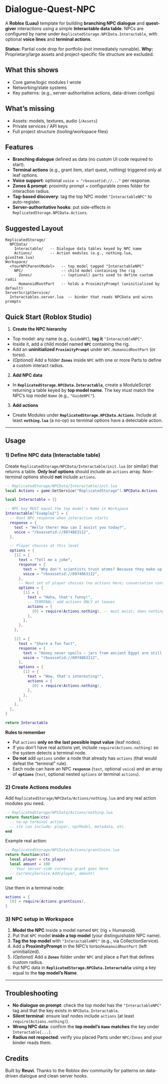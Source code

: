# Dialogue-Quest-NPC

A **Roblox (Luau)** template for building **branching NPC dialogue** and **quest-giver** interactions using a simple **Interactable data table**. NPCs are configured by name under `ReplicatedStorage.NPCData.Interactable`, with optional **voice lines** and **terminal actions**.

**Status:** Partial code drop for portfolio (not immediately runnable).
**Why:** Proprietary/large assets and project-specific file structure are excluded.

## What this shows
- Core game/logic modules I wrote
- Networking/state systems
- Key patterns: (e.g., server-authoritative actions, data-driven configs)

## What’s missing
- Assets: models, textures, audio (`/Assets`)  
- Private services / API keys  
- Full project structure (tooling/workspace files)

## Features

* **Branching dialogue** defined as data (no custom UI code required to start).
* **Terminal actions** (e.g., grant item, start quest, nothing) triggered only at leaf options.
* **Voice support**: optional `voice = "rbxassetid://..."` per response.
* **Zones & prompt**: proximity prompt + configurable zones folder for interaction radius.
* **Tag-based discovery**: tag the top NPC model `"InteractableNPC"` to auto-register.
* **Server-authoritative hooks**: put side-effects in `ReplicatedStorage.NPCData.Actions`.

## Suggested Layout

```
ReplicatedStorage/
  NPCData/
    Interactable/   -- Dialogue data tables keyed by NPC name
    Actions/        -- Action modules (e.g., nothing.lua, giveItem.lua)
Workspace/
  <YourNPCParentModel>   -- top model tagged "InteractableNPC"
    NPC/                 -- child model containing the rig
      Zones/             -- (optional) parts used to define custom radii
      HumanoidRootPart   -- holds a ProximityPrompt (uninitialized by default)
ServerScriptService/
  Interactables.server.lua  -- binder that reads NPCData and wires prompts
```

## Quick Start (Roblox Studio)

1. **Create the NPC hierarchy**

* Top model: any name (e.g., `GuideNPC`), **tag it** `"InteractableNPC"`.
* Inside it, add a child model named **`NPC`** containing the rig.
* Add an **uninitialized `ProximityPrompt`** under `NPC.HumanoidRootPart` (or torso).
* *(Optional)* Add a folder **`Zones`** inside `NPC` with one or more Parts to define a custom interact radius.

2. **Add NPC data**

* In **`ReplicatedStorage.NPCData.Interactable`**, create a ModuleScript returning a table keyed by **top model name**.
  The key must match the NPC’s top model `Name` (e.g., `"GuideNPC"`).

3. **Add actions**

* Create Modules under **`ReplicatedStorage.NPCData.Actions`**.
  Include at least **`nothing.lua`** (a no-op) so terminal options have a detectable action.

---

## Usage

### 1) Define NPC data (Interactable table)

Create `ReplicatedStorage/NPCData/Interactable/init.lua` (or similar) that returns a table.
**Only leaf options** should include an `actions` array. Non-terminal options should **not** include `actions`.

```lua
-- ReplicatedStorage/NPCData/Interactable/init.lua
local Actions = game:GetService("ReplicatedStorage").NPCData.Actions

local Interactable = {}

-- NPC key MUST equal the top model's Name in Workspace
Interactable["Example2"] = {
  -- Root NPC response when interaction starts
  response = {
    text = "Hello there! How can I assist you today?",
    voice = "rbxassetid://8974863112",
  },

  -- Player choices at this level
  options = {
    [1] = {
      text = "Tell me a joke",
      response = {
        text = "Why don't scientists trust atoms? Because they make up everything!",
        voice = "rbxassetid://8974863112",
      },
      -- Next set of player choices (no actions here; conversation continues)
      options = {
        [1] = {
          text = "Haha, that's funny!",
          -- TERMINAL: add actions ONLY at leaves
          actions = {
            [0] = require(Actions.nothing), -- must exist; does nothing
          },
        },
      },
    },

    [2] = {
      text = "Share a fun fact",
      response = {
        text = "Honey never spoils — jars from ancient Egypt are still edible!",
        voice = "rbxassetid://8974863112",
      },
      options = {
        [1] = {
          text = "Wow, that's interesting!",
          actions = {
            [0] = require(Actions.nothing),
          },
        },
      },
    },
  },
}

return Interactable
```

**Rules to remember**

* Put `actions` **only on the last possible input value** (leaf nodes).
* If you don’t have real actions yet, include `require(Actions.nothing)` so the system detects a terminal node.
* **Do not** add `options` under a node that already has `actions` (that would defeat the “terminal” rule).
* Each node can have an NPC **`response`** (`text`, optional `voice`) and an array of **`options`** (`text`, optional nested `options` or terminal `actions`).

### 2) Create Actions modules

Add `ReplicatedStorage/NPCData/Actions/nothing.lua` and any real action modules you need.

```lua
-- ReplicatedStorage/NPCData/Actions/nothing.lua
return function(ctx)
  -- no-op terminal action
  -- ctx can include: player, npcModel, metadata, etc.
end
```

Example real action:

```lua
-- ReplicatedStorage/NPCData/Actions/grantCoins.lua
return function(ctx)
  local player = ctx.player
  local amount = 100
  -- Your server-side currency grant goes here
  -- CurrencyService:Add(player, amount)
end
```

Use them in a terminal node:

```lua
actions = {
  [0] = require(Actions.grantCoins),
}
```

### 3) NPC setup in Workspace


1. **Model the NPC** inside a model named `NPC` (rig + Humanoid).
2. Put that `NPC` model **inside a top model** (your distinguishable NPC name).
3. **Tag the top model** with `"InteractableNPC"` (e.g., via CollectionService).
4. Add a **ProximityPrompt** in the NPC’s torso/`HumanoidRootPart` (left uninitialized).
5. *(Optional)* Add a **`Zones`** folder under `NPC` and place a Part that defines custom radius.
6. Put NPC data in **`ReplicatedStorage.NPCData.Interactable`** using a key equal to the **top model’s Name**.

---

## Troubleshooting

* **No dialogue on prompt**: check the top model has the `"InteractableNPC"` tag and that the key exists in `NPCData.Interactable`.
* **Silent terminal**: ensure leaf nodes include `actions` (at least `require(Actions.nothing)`).
* **Wrong NPC data**: confirm the **top model’s `Name` matches** the key under `Interactable[...]`.
* **Radius not respected**: verify you placed Parts under `NPC/Zones` and your binder reads them.

## Credits

Built by **Reuvi**. Thanks to the Roblox dev community for patterns on data-driven dialogue and clean server hooks.
